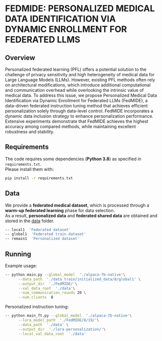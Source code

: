 # FEDMIDE: PERSONALIZED MEDICAL DATA IDENTIFICATION VIA DYNAMIC ENROLLMENT FOR FEDERATED LLMS

## Overview
Personalized federated learning (PFL) offers a potential solution to the challenge of privacy sensitivity and high heterogeneity of medical data for Large Language Models (LLMs). However, existing PFL methods often rely on architectural modifications, which introduce additional computational and communication overhead while overlooking the intrinsic value of medical data. To address this issue, we propose Personalized Medical Data Identification via Dynamic Enrollment for Federated LLMs (FedMIDE), a data-driven federated instruction tuning method that achieves efficient personalization solely through data-level control. FedMIDE incorporates a dynamic data inclusion strategy to enhance personalization performance. Extensive experiments demonstrate that FedMIDE achieves the highest accuracy among compared methods, while maintaining excellent robustness and stability.


## Requirements

The code requires some dependencies (**Python 3.8**) as specified in `requirements.txt`.  
Please install them with:

```bash
pip install -r requirements.txt
```

## Data

We provide a **federated medical dataset**, which is processed through a **warm-up federated learning** phase for data selection.  
As a result, **personalized data** and **federated shared data** are obtained and stored in the [data](https://github.com/XiangLi02/FedMIDE/tree/main/data) folder.

```bash
-- local1  'Federated dataset'
-- global1  'Federated train dataset'
-- remain1  'Personalized dataset'
```

## Running

Example usage:

```bash
-- python main.py --global_model  './alpaca-7b-native'\
      --data_path  './data_train/initialized_data/8/global1' \
      --output_dir  './FedMIDE/'\
      --val_data_root  './data'\
      --num_communication_rounds 20 \
      --num_clients  8 
```

Personalized instruction tuning:

```bash
-- python main_ft.py --global_model  './alpaca-7b-native'\
      --lora_model_path  './FedMIDE/8/19/'\
      --data_path  './data' \
      --output_dir  './lora-personalization/'\
      --local_val_data_root  './data'
```
